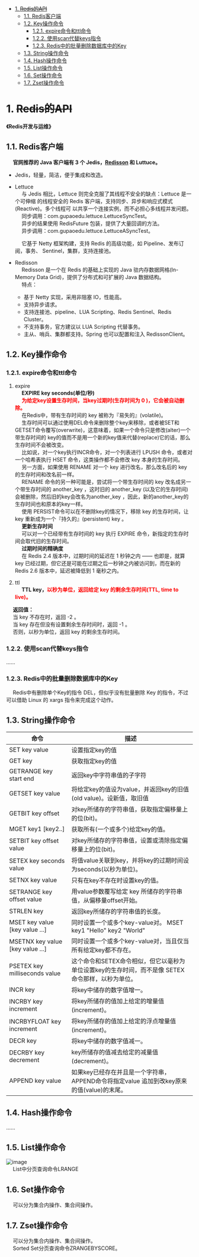 
<!-- TOC -->

- [1. ~~Redis的API~~](#1-redis的api)
    - [1.1. Redis客户端](#11-redis客户端)
    - [1.2. Key操作命令](#12-key操作命令)
        - [1.2.1. expire命令和ttl命令](#121-expire命令和ttl命令)
        - [1.2.2. 使用scan代替keys指令](#122-使用scan代替keys指令)
        - [1.2.3. Redis中的批量删除数据库中的Key](#123-redis中的批量删除数据库中的key)
    - [1.3. String操作命令](#13-string操作命令)
    - [1.4. Hash操作命令](#14-hash操作命令)
    - [1.5. List操作命令](#15-list操作命令)
    - [1.6. Set操作命令](#16-set操作命令)
    - [1.7. Zset操作命令](#17-zset操作命令)

<!-- /TOC -->



# 1. ~~Redis的API~~
**《Redis开发与运维》**  

## 1.1. Redis客户端
&emsp; **官网推荐的 Java 客户端有 3 个 Jedis，[Redisson](https://github.com/redisson/redisson/wiki/%E7%9B%AE%E5%BD%95) 和 Luttuce。**  

* Jedis，轻量，简洁，便于集成和改造。  
* Lettuce   
&emsp; 与 Jedis 相比，Lettuce 则完全克服了其线程不安全的缺点：Lettuce 是一个可伸缩 的线程安全的 Redis 客户端，支持同步、异步和响应式模式(Reactive)。多个线程可 以共享一个连接实例，而不必担心多线程并发问题。  
&emsp; 同步调用：com.gupaoedu.lettuce.LettuceSyncTest。  
&emsp; 异步的结果使用 RedisFuture 包装，提供了大量回调的方法。  
&emsp; 异步调用：com.gupaoedu.lettuce.LettuceASyncTest。   

    &emsp; 它基于 Netty 框架构建，支持 Redis 的高级功能，如 Pipeline、发布订阅，事务、 Sentinel，集群，支持连接池。  

* Redisson  
&emsp; Redisson 是一个在 Redis 的基础上实现的 Java 驻内存数据网格(In-Memory Data Grid)，提供了分布式和可扩展的 Java 数据结构。  
&emsp; 特点：  

    * 基于 Netty 实现，采用非阻塞 IO，性能高。  
    * 支持异步请求。  
    * 支持连接池、pipeline、LUA Scripting、Redis Sentinel、Redis Cluster。  
    * 不支持事务，官方建议以 LUA Scripting 代替事务。  
    * 主从、哨兵、集群都支持。Spring 也可以配置和注入 RedissonClient。  


## 1.2. Key操作命令  

### 1.2.1. expire命令和ttl命令
1. expire  
&emsp; **EXPIRE key seconds(单位/秒)**   
&emsp; **<font color = "red">为给定key设置生存时间，当key过期时(生存时间为 0 )，它会被自动删除。</font>**  
&emsp; 在Redis中，带有生存时间的 key 被称为『易失的』(volatile)。  
&emsp; 生存时间可以通过使用DEL命令来删除整个key来移除，或者被SET和GETSET命令覆写(overwrite)，这意味着，如果一个命令只是修改(alter)一个带生存时间的 key的值而不是用一个新的key值来代替(replace)它的话，那么生存时间不会被改变。  
&emsp; 比如说，对一个key执行INCR命令，对一个列表进行 LPUSH 命令，或者对一个哈希表执行 HSET 命令，这类操作都不会修改 key 本身的生存时间。  
&emsp; 另一方面，如果使用 RENAME 对一个 key 进行改名，那么改名后的 key 的生存时间和改名前一样。  
&emsp; RENAME 命令的另一种可能是，尝试将一个带生存时间的 key 改名成另一个带生存时间的 another_key ，这时旧的 another_key (以及它的生存时间)会被删除，然后旧的key会改名为another_key ，因此，新的another_key的生存时间也和原本的key一样。  
&emsp; 使用 PERSIST命令可以在不删除key的情况下，移除 key 的生存时间，让 key 重新成为一个『持久的』(persistent) key 。  
&emsp; **更新生存时间**   
&emsp; 可以对一个已经带有生存时间的 key 执行 EXPIRE 命令，新指定的生存时间会取代旧的生存时间。    
&emsp; **过期时间的精确度**   
&emsp; 在 Redis 2.4 版本中，过期时间的延迟在 1 秒钟之内 —— 也即是，就算 key 已经过期，但它还是可能在过期之后一秒钟之内被访问到，而在新的 Redis 2.6 版本中，延迟被降低到 1 毫秒之内。   

2. ttl  
&emsp; **TTL key，<font color = "red">以秒为单位，返回给定 key 的剩余生存时间(TTL, time to live)。</font>**  

&emsp; **返回值：**  
&emsp; 当 key 不存在时，返回 -2 。  
&emsp; 当 key 存在但没有设置剩余生存时间时，返回 -1 。  
&emsp; 否则，以秒为单位，返回 key 的剩余生存时间。  

### 1.2.2. 使用scan代替keys指令  
......
<!-- 
在RedisTemplate中使用scan代替keys指令 
https://mp.weixin.qq.com/s/8hBrUb1Tn6cuSzQITCDReQ
-->

### 1.2.3. Redis中的批量删除数据库中的Key  
&emsp; Redis中有删除单个Key的指令 DEL，但似乎没有批量删除 Key 的指令，不过可以借助 Linux 的 xargs 指令来完成这个动作。  
<!-- 
https://www.cnblogs.com/DreamDrive/p/5772198.html
 熬了一个通宵终于把Key删完了 
 https://mp.weixin.qq.com/s/xb6USb3FLIDDloUPoqBnMw
-->

## 1.3. String操作命令  

|命令|描述|
|---|---|
|SET key value    |设置指定key的值|
|GET key |   获取指定key的值|
|GETRANGE key start end| 返回key中字符串值的子字符|
|GETSET key value   |将给定key的值设为value，并返回key的旧值(old value)。设新值，取旧值|
|GETBIT key offset  | 对key所储存的字符串值，获取指定偏移量上的位(bit)。|
|MGET key1 [key2..]   |获取所有(一个或多个)给定key的值。|
|SETBIT key offset value   |对key所储存的字符串值，设置或清除指定偏移量上的位(bit)。|
|SETEX key seconds value   |将值value关联到key，并将key的过期时间设为seconds(以秒为单位)。|
|SETNX key value   |只有在key不存在时设置key的值。|
|SETRANGE key offset value   |用value参数覆写给定 key 所储存的字符串值，从偏移量offset开始。|
|STRLEN key   |返回key所储存的字符串值的长度。|
|MSET key value [key value ...]   |同时设置一个或多个key-value对。  MSET key1 "Hello" key2 "World"|
|MSETNX key value [key value ...] |同时设置一个或多个key-value对，当且仅当所有给定key都不存在。|
|PSETEX key milliseconds value   |这个命令和SETEX命令相似，但它以毫秒为单位设置key的生存时间，而不是像 SETEX 命令那样，以秒为单位。|
|INCR key   |将key中储存的数字值增一。|
|INCRBY key increment |将key所储存的值加上给定的增量值(increment)。|
|INCRBYFLOAT key increment |将key所储存的值加上给定的浮点增量值(increment)。|
|DECR key   |将key中储存的数字值减一。|
|DECRBY key decrement |key所储存的值减去给定的减量值(decrement)。|
|APPEND key value   |如果key已经存在并且是一个字符串， APPEND命令将指定value 追加到改key原来的值(value)的末尾。|


## 1.4. Hash操作命令  
......


## 1.5. List操作命令  
![image](https://gitee.com/wt1814/pic-host/raw/master/images/microService/Redis/redis-64.png)  
&emsp; List中分页查询命令LRANGE  

## 1.6. Set操作命令  
&emsp; 可以分为集合内操作、集合间操作。



## 1.7. Zset操作命令  
&emsp; 可以分为集合内操作、集合间操作。  
&emsp; Sorted Set分页查询命令ZRANGEBYSCORE。  



